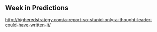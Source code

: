 ## Week in Predictions

http://higheredstrategy.com/a-report-so-stupid-only-a-thought-leader-could-have-written-it/
